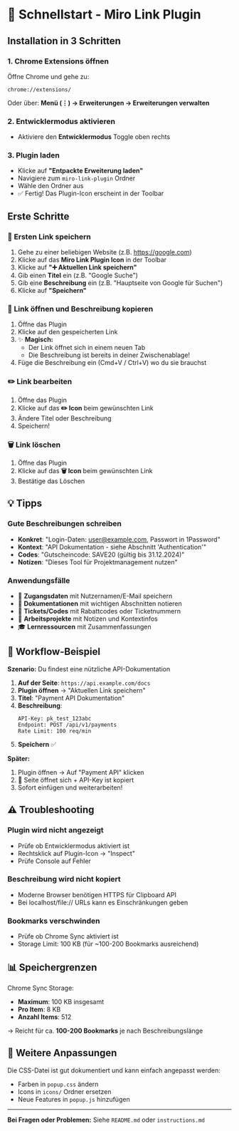 # 🚀 Schnellstart - Miro Link Plugin

## Installation in 3 Schritten

### 1. Chrome Extensions öffnen
Öffne Chrome und gehe zu:
```
chrome://extensions/
```
Oder über: **Menü (⋮) → Erweiterungen → Erweiterungen verwalten**

### 2. Entwicklermodus aktivieren
- Aktiviere den **Entwicklermodus** Toggle oben rechts

### 3. Plugin laden
- Klicke auf **"Entpackte Erweiterung laden"**
- Navigiere zum `miro-link-plugin` Ordner
- Wähle den Ordner aus
- ✅ Fertig! Das Plugin-Icon erscheint in der Toolbar

## Erste Schritte

### 📌 Ersten Link speichern
1. Gehe zu einer beliebigen Website (z.B. https://google.com)
2. Klicke auf das **Miro Link Plugin Icon** in der Toolbar
3. Klicke auf **"➕ Aktuellen Link speichern"**
4. Gib einen **Titel** ein (z.B. "Google Suche")
5. Gib eine **Beschreibung** ein (z.B. "Hauptseite von Google für Suchen")
6. Klicke auf **"Speichern"**

### 🔗 Link öffnen und Beschreibung kopieren
1. Öffne das Plugin
2. Klicke auf den gespeicherten Link
3. ✨ **Magisch:** 
   - Der Link öffnet sich in einem neuen Tab
   - Die Beschreibung ist bereits in deiner Zwischenablage!
4. Füge die Beschreibung ein (Cmd+V / Ctrl+V) wo du sie brauchst

### ✏️ Link bearbeiten
1. Öffne das Plugin
2. Klicke auf das **✏️ Icon** beim gewünschten Link
3. Ändere Titel oder Beschreibung
4. Speichern!

### 🗑️ Link löschen
1. Öffne das Plugin
2. Klicke auf das **🗑️ Icon** beim gewünschten Link
3. Bestätige das Löschen

## 💡 Tipps

### Gute Beschreibungen schreiben
- **Konkret**: "Login-Daten: user@example.com, Passwort in 1Password"
- **Kontext**: "API Dokumentation - siehe Abschnitt 'Authentication'"
- **Codes**: "Gutscheincode: SAVE20 (gültig bis 31.12.2024)"
- **Notizen**: "Dieses Tool für Projektmanagement nutzen"

### Anwendungsfälle
- 🔐 **Zugangsdaten** mit Nutzernamen/E-Mail speichern
- 📄 **Dokumentationen** mit wichtigen Abschnitten notieren
- 🎫 **Tickets/Codes** mit Rabattcodes oder Ticketnummern
- 📝 **Arbeitsprojekte** mit Notizen und Kontextinfos
- 🎓 **Lernressourcen** mit Zusammenfassungen

## 🎯 Workflow-Beispiel

**Szenario:** Du findest eine nützliche API-Dokumentation

1. **Auf der Seite**: `https://api.example.com/docs`
2. **Plugin öffnen** → "Aktuellen Link speichern"
3. **Titel**: "Payment API Dokumentation"
4. **Beschreibung**: 
   ```
   API-Key: pk_test_123abc
   Endpoint: POST /api/v1/payments
   Rate Limit: 100 req/min
   ```
5. **Speichern** ✅

**Später:** 
1. Plugin öffnen → Auf "Payment API" klicken
2. 🎉 Seite öffnet sich + API-Key ist kopiert
3. Sofort einfügen und weiterarbeiten!

## ⚠️ Troubleshooting

### Plugin wird nicht angezeigt
- Prüfe ob Entwicklermodus aktiviert ist
- Rechtsklick auf Plugin-Icon → "Inspect"
- Prüfe Console auf Fehler

### Beschreibung wird nicht kopiert
- Moderne Browser benötigen HTTPS für Clipboard API
- Bei localhost/file:// URLs kann es Einschränkungen geben

### Bookmarks verschwinden
- Prüfe ob Chrome Sync aktiviert ist
- Storage Limit: 100 KB (für ~100-200 Bookmarks ausreichend)

## 📊 Speichergrenzen

Chrome Sync Storage:
- **Maximum**: 100 KB insgesamt
- **Pro Item**: 8 KB
- **Anzahl Items**: 512

→ Reicht für ca. **100-200 Bookmarks** je nach Beschreibungslänge

## 🎨 Weitere Anpassungen

Die CSS-Datei ist gut dokumentiert und kann einfach angepasst werden:
- Farben in `popup.css` ändern
- Icons in `icons/` Ordner ersetzen
- Neue Features in `popup.js` hinzufügen

---

**Bei Fragen oder Problemen:** Siehe `README.md` oder `instructions.md`

